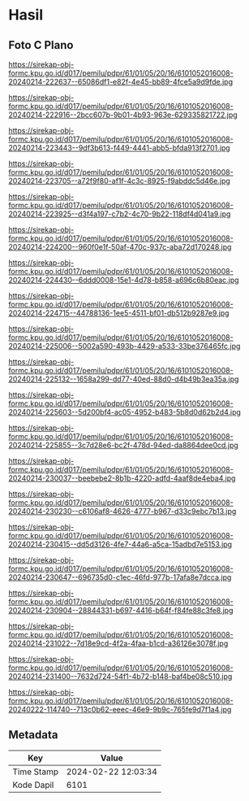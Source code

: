# Hasil

## Foto C Plano

https://sirekap-obj-formc.kpu.go.id/d017/pemilu/pdpr/61/01/05/20/16/6101052016008-20240214-222637--65086df1-e82f-4e45-bb89-4fce5a9d9fde.jpg

https://sirekap-obj-formc.kpu.go.id/d017/pemilu/pdpr/61/01/05/20/16/6101052016008-20240214-222916--2bcc607b-9b01-4b93-963e-629335821722.jpg

https://sirekap-obj-formc.kpu.go.id/d017/pemilu/pdpr/61/01/05/20/16/6101052016008-20240214-223443--9df3b613-f449-4441-abb5-bfda913f2701.jpg

https://sirekap-obj-formc.kpu.go.id/d017/pemilu/pdpr/61/01/05/20/16/6101052016008-20240214-223705--a72f9f80-af1f-4c3c-8925-f9abddc5d46e.jpg

https://sirekap-obj-formc.kpu.go.id/d017/pemilu/pdpr/61/01/05/20/16/6101052016008-20240214-223925--d3f4a197-c7b2-4c70-9b22-118df4d041a9.jpg

https://sirekap-obj-formc.kpu.go.id/d017/pemilu/pdpr/61/01/05/20/16/6101052016008-20240214-224200--960f0e1f-50af-470c-937c-aba72d170248.jpg

https://sirekap-obj-formc.kpu.go.id/d017/pemilu/pdpr/61/01/05/20/16/6101052016008-20240214-224430--6ddd0008-15e1-4d78-b858-a696c6b80eac.jpg

https://sirekap-obj-formc.kpu.go.id/d017/pemilu/pdpr/61/01/05/20/16/6101052016008-20240214-224715--44788136-1ee5-4511-bf01-db512b9287e9.jpg

https://sirekap-obj-formc.kpu.go.id/d017/pemilu/pdpr/61/01/05/20/16/6101052016008-20240214-225006--5002a590-493b-4429-a533-33be376465fc.jpg

https://sirekap-obj-formc.kpu.go.id/d017/pemilu/pdpr/61/01/05/20/16/6101052016008-20240214-225132--1658a299-dd77-40ed-88d0-d4b49b3ea35a.jpg

https://sirekap-obj-formc.kpu.go.id/d017/pemilu/pdpr/61/01/05/20/16/6101052016008-20240214-225603--5d200bf4-ac05-4952-b483-5b8d0d62b2d4.jpg

https://sirekap-obj-formc.kpu.go.id/d017/pemilu/pdpr/61/01/05/20/16/6101052016008-20240214-225855--3c7d28e6-bc2f-478d-94ed-da8864dee0cd.jpg

https://sirekap-obj-formc.kpu.go.id/d017/pemilu/pdpr/61/01/05/20/16/6101052016008-20240214-230037--beebebe2-8b1b-4220-adfd-4aaf8de4eba4.jpg

https://sirekap-obj-formc.kpu.go.id/d017/pemilu/pdpr/61/01/05/20/16/6101052016008-20240214-230230--c6106af8-4626-4777-b967-d33c9ebc7b13.jpg

https://sirekap-obj-formc.kpu.go.id/d017/pemilu/pdpr/61/01/05/20/16/6101052016008-20240214-230415--dd5d3126-4fe7-44a6-a5ca-15adbd7e5153.jpg

https://sirekap-obj-formc.kpu.go.id/d017/pemilu/pdpr/61/01/05/20/16/6101052016008-20240214-230647--696735d0-c1ec-46fd-977b-17afa8e7dcca.jpg

https://sirekap-obj-formc.kpu.go.id/d017/pemilu/pdpr/61/01/05/20/16/6101052016008-20240214-230904--28844331-b697-4416-b64f-f84fe88c3fe8.jpg

https://sirekap-obj-formc.kpu.go.id/d017/pemilu/pdpr/61/01/05/20/16/6101052016008-20240214-231022--7d18e9cd-4f2a-4faa-b1cd-a36126e3078f.jpg

https://sirekap-obj-formc.kpu.go.id/d017/pemilu/pdpr/61/01/05/20/16/6101052016008-20240214-231400--7632d724-54f1-4b72-b148-baf4be08c510.jpg

https://sirekap-obj-formc.kpu.go.id/d017/pemilu/pdpr/61/01/05/20/16/6101052016008-20240222-114740--713c0b62-eeec-46e9-9b9c-765fe9d7f1a4.jpg


## Metadata

| Key        | Value               |
| ---------- | ------------------- |
| Time Stamp | 2024-02-22 12:03:34 |
| Kode Dapil | 6101                |



